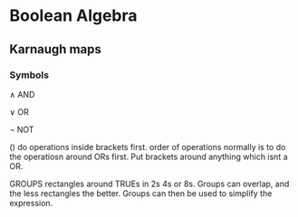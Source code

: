 # Boolean Algebra

## Karnaugh maps

### Symbols
∧ AND

∨ OR

¬ NOT

() do operations inside brackets first. order of operations normally is to do the operatiosn around ORs first. Put brackets around anything which isnt a OR.

GROUPS rectangles around TRUEs in 2s 4s or 8s. Groups can overlap, and the less rectangles the better. Groups can then be used to simplify the expression.
